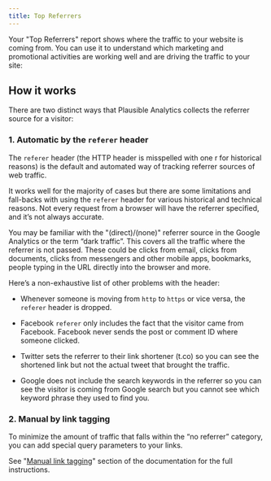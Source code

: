 ```yaml
---
title: Top Referrers
--- 
```


Your "Top Referrers" report shows where the traffic to your website is coming from. You can use it to understand which marketing and promotional activities are working well and are driving the traffic to your site:

## How it works

There are two distinct ways that Plausible Analytics collects the referrer source for a visitor:

### 1. Automatic by the `referer` header

The `referer` header (the HTTP header is misspelled with one r for historical reasons) is the default and automated way of tracking referrer sources of web traffic.

It works well for the majority of cases but there are some limitations and fall-backs with using the `referer` header for various historical and technical reasons. Not every request from a browser will have the referrer specified, and it’s not always accurate.

You may be familiar with the "(direct)/(none)" referrer source in the Google Analytics or the term “dark traffic”. This covers all the traffic where the referrer is not passed. These could be clicks from email, clicks from documents, clicks from messengers and other mobile apps, bookmarks, people typing in the URL directly into the browser and more.

Here’s a non-exhaustive list of other problems with the header:

* Whenever someone is moving from `http` to `https` or vice versa, the `referer` header is dropped.

* Facebook `referer` only includes the fact that the visitor came from Facebook. Facebook never sends the post or comment ID where someone clicked.

* Twitter sets the referrer to their link shortener (t.co) so you can see the shortened link but not the actual tweet that brought the traffic.

* Google does not include the search keywords in the referrer so you can see the visitor is coming from Google search but you cannot see which keyword phrase they used to find you.

### 2. Manual by link tagging

To minimize the amount of traffic that falls within the “no referrer” category, you can add special query parameters to your links. 

See "[Manual link tagging](manual-link-tagging.md)" section of the documentation for the full instructions.
